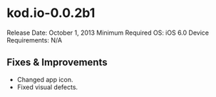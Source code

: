 kod.io-0.0.2b1
====================

Release Date: October 1, 2013
Minimum Required OS: iOS 6.0
Device Requirements: N/A


Fixes & Improvements
--------------------
* Changed app icon. 
* Fixed visual defects.

